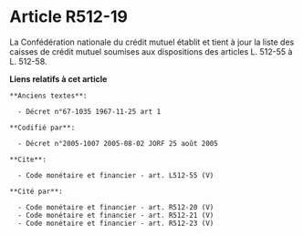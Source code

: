 # Article R512-19

La Confédération nationale du crédit mutuel établit et tient à jour la liste des caisses de crédit mutuel soumises aux
dispositions des articles L. 512-55 à L. 512-58.

**Liens relatifs à cet article**

	**Anciens textes**:

	  - Décret n°67-1035 1967-11-25 art 1

	**Codifié par**:

	  - Décret n°2005-1007 2005-08-02 JORF 25 août 2005

	**Cite**:

	  - Code monétaire et financier - art. L512-55 (V)

	**Cité par**:

	  - Code monétaire et financier - art. R512-20 (V)
	  - Code monétaire et financier - art. R512-21 (V)
	  - Code monétaire et financier - art. R512-23 (V)
